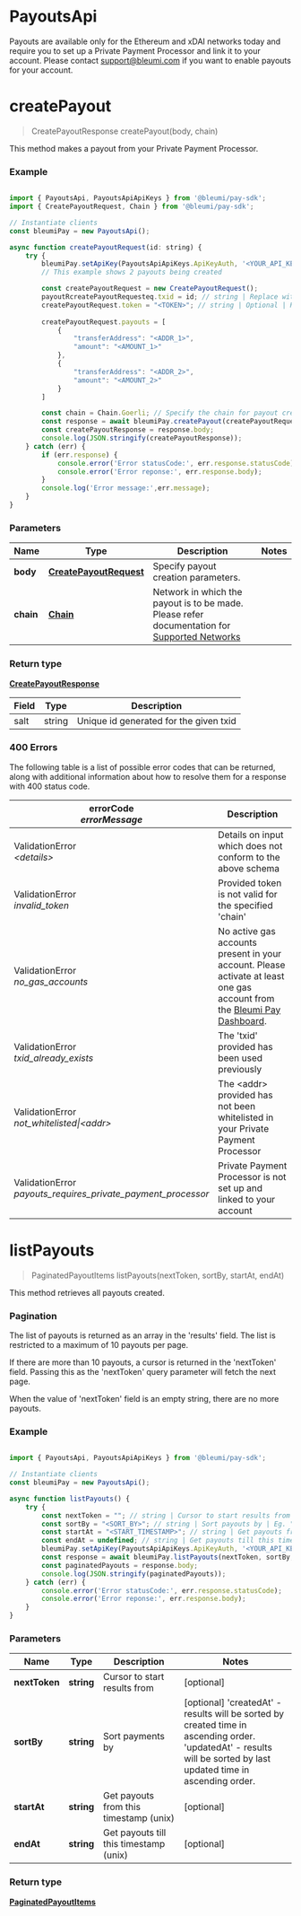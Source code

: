 # PayoutsApi

Payouts are available only for the Ethereum and xDAI networks today and require you to set up a Private Payment Processor and link it to your account. Please contact support@bleumi.com if you want to enable payouts for your account.

<a name="createPayout"></a>
# **createPayout**
> CreatePayoutResponse createPayout(body, chain)

This method makes a payout from your Private Payment Processor.

### Example
```javascript

import { PayoutsApi, PayoutsApiApiKeys } from '@bleumi/pay-sdk';
import { CreatePayoutRequest, Chain } from '@bleumi/pay-sdk';

// Instantiate clients
const bleumiPay = new PayoutsApi();

async function createPayoutRequest(id: string) {
    try {
        bleumiPay.setApiKey(PayoutsApiApiKeys.ApiKeyAuth, '<YOUR_API_KEY>'); //Replace <YOUR_API_KEY> with your actual API key
		// This example shows 2 payouts being created

		const createPayoutRequest = new CreatePayoutRequest();
        payoutRcreatePayoutRequesteq.txid = id; // string | Replace with unique payout ID 
        createPayoutRequest.token = "<TOKEN>"; // string | Optional | Replace <TOKEN> with "ALGO" or "ETH" or "XDAI" or "XDAIT" or ERC-20 'Token Contract Address' or 'Algorand Standard Asset token'
		
		createPayoutRequest.payouts = [
            {
                "transferAddress": "<ADDR_1>",
                "amount": "<AMOUNT_1>"
            },
            {
                "transferAddress": "<ADDR_2>",
                "amount": "<AMOUNT_2>"
            }
        ]

        const chain = Chain.Goerli; // Specify the chain for payout creation
        const response = await bleumiPay.createPayout(createPayoutRequest, chain);
        const createPayoutResponse = response.body;
        console.log(JSON.stringify(createPayoutResponse));
    } catch (err) {
        if (err.response) {
            console.error('Error statusCode:', err.response.statusCode);
            console.error('Error reponse:', err.response.body);
        } 
        console.log('Error message:',err.message);
    }
}
```

### Parameters

Name | Type | Description  | Notes
------------- | ------------- | ------------- | -------------
 **body** | [**CreatePayoutRequest**](CreatePayoutRequest.md)| Specify payout creation parameters. |
 **chain** | [**Chain**](Chain.md)| Network in which the payout is to be made. Please refer documentation for [Supported Networks](https://pay.bleumi.com/docs/#supported-networks) |

### Return type

[**CreatePayoutResponse**](CreatePayoutResponse.md)

Field | Type | Description
----- | ----- | -----
salt | string | Unique id generated for the given txid

### 400 Errors

The following table is a list of possible error codes that can be returned, along with additional information about how to resolve them for a response with 400 status code.

errorCode <br> <i>errorMessage</i> | Description
---- | ----
ValidationError <br> <i>&lt;details&gt;</i> | Details on input which does not conform to the above schema
ValidationError <br> <i>invalid_token</i> | Provided token is not valid for the specified 'chain'
ValidationError <br> <i>no_gas_accounts</i> | No active gas accounts present in your account. Please activate at least one gas account from the <a href="https://pay.bleumi.com/app/" target="_blank">Bleumi Pay Dashboard</a>.
ValidationError <br> <i>txid_already_exists</i> | The 'txid' provided has been used previously
ValidationError <br> <i>not_whitelisted&#124;&lt;addr&gt;</i> | The &lt;addr&gt; provided has not been whitelisted in your Private Payment Processor
ValidationError <br> <i>payouts_requires_private_payment_processor</i> | Private Payment Processor is not set up and linked to your account


<a name="listPayouts"></a>
# **listPayouts**
> PaginatedPayoutItems listPayouts(nextToken, sortBy, startAt, endAt)

This method retrieves all payouts created.

### Pagination

The list of payouts is returned as an array in the 'results' field. The list is restricted to a maximum of 10 payouts per page.

If there are more than 10 payouts, a cursor is returned in the 'nextToken' field. Passing this as the 'nextToken' query parameter will fetch the next page. 

When the value of 'nextToken' field is an empty string, there are no more payouts.

### Example
```javascript

import { PayoutsApi, PayoutsApiApiKeys } from '@bleumi/pay-sdk';

// Instantiate clients
const bleumiPay = new PayoutsApi();

async function listPayouts() {
    try {
        const nextToken = ""; // string | Cursor to start results from
        const sortBy = "<SORT_BY>"; // string | Sort payouts by | Eg. "createdAt"
        const startAt = "<START_TIMESTAMP>"; // string | Get payouts from this timestamp | Eg. 1546300800 for 1-JAN-2019
        const endAt = undefined; // string | Get payouts till this timestamp
        bleumiPay.setApiKey(PayoutsApiApiKeys.ApiKeyAuth, '<YOUR_API_KEY>'); //Replace <YOUR_API_KEY> with your actual API key
        const response = await bleumiPay.listPayouts(nextToken, sortBy, startAt, endAt);
        const paginatedPayouts = response.body;
        console.log(JSON.stringify(paginatedPayouts));
    } catch (err) {
        console.error('Error statusCode:', err.response.statusCode);
        console.error('Error reponse:', err.response.body);
    }
}
```

### Parameters

Name | Type | Description  | Notes
------------- | ------------- | ------------- | -------------
 **nextToken** | **string**| Cursor to start results from | [optional]
 **sortBy** | **string**| Sort payments by | [optional] 'createdAt' - results will be sorted by created time in ascending order. <br>'updatedAt' - results will be sorted by last updated time in ascending order.
 **startAt** | **string**| Get payouts from this timestamp (unix) | [optional]
 **endAt** | **string**| Get payouts till this timestamp (unix) | [optional]

### Return type

[**PaginatedPayoutItems**](PaginatedPayoutItems.md)
